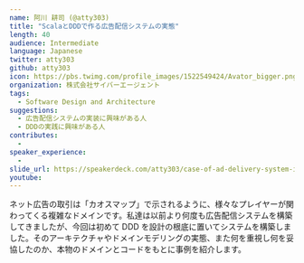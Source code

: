 ```yaml
---
name: 阿川 耕司 (@atty303)
title: "ScalaとDDDで作る広告配信システムの実態"
length: 40
audience: Intermediate
language: Japanese
twitter: atty303
github: atty303
icon: https://pbs.twimg.com/profile_images/1522549424/Avator_bigger.png
organization: 株式会社サイバーエージェント
tags:
  - Software Design and Architecture
suggestions:
  - 広告配信システムの実装に興味がある人
  - DDDの実践に興味がある人
contributes:
  - 
speaker_experience:
  - 
slide_url: https://speakerdeck.com/atty303/case-of-ad-delivery-system-is-implemented-by-scala-and-ddd
youtube:
---
```

ネット広告の取引は「カオスマップ」で示されるように、様々なプレイヤーが関わってくる複雑なドメインです。私達は以前より何度も広告配信システムを構築してきましたが、今回は初めて DDD を設計の根底に置いてシステムを構築しました。そのアーキテクチャやドメインモデリングの実態、また何を重視し何を妥協したのか、本物のドメインとコードをもとに事例を紹介します。
